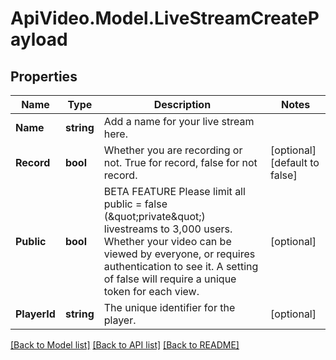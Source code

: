 # ApiVideo.Model.LiveStreamCreatePayload

## Properties

Name | Type | Description | Notes
------------ | ------------- | ------------- | -------------
**Name** | **string** | Add a name for your live stream here. | 
**Record** | **bool** | Whether you are recording or not. True for record, false for not record. | [optional] [default to false]
**Public** | **bool** | BETA FEATURE Please limit all public &#x3D; false (\&quot;private\&quot;) livestreams to 3,000 users. Whether your video can be viewed by everyone, or requires authentication to see it. A setting of false will require a unique token for each view. | [optional] 
**PlayerId** | **string** | The unique identifier for the player. | [optional] 

[[Back to Model list]](../README.md#documentation-for-models) [[Back to API list]](../README.md#documentation-for-api-endpoints) [[Back to README]](../README.md)

